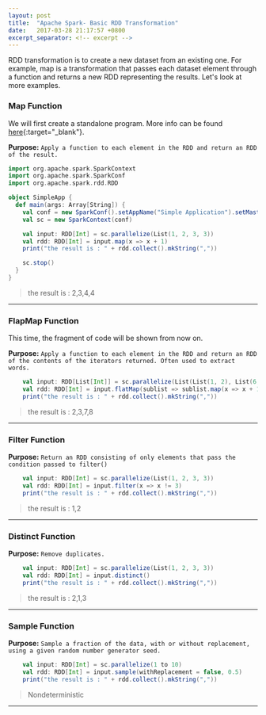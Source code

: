 ```yaml
---
layout: post
title:  "Apache Spark- Basic RDD Transformation"
date:   2017-03-28 21:17:57 +0800
excerpt_separator: <!-- excerpt -->
---
```


RDD transformation is to create a new dataset from an existing one. For example, map is a transformation that passes each dataset element through a function and returns a new RDD representing the results. Let's look at more examples. 

<!-- excerpt -->
### Map Function

We will first create a standalone program. More info can be found [here](http://spark.apache.org/docs/latest/quick-start.html#self-contained-applications){:target="_blank"}.

**Purpose:** `Apply a function to each element in the RDD and return an RDD of the result.`

```scala
import org.apache.spark.SparkContext
import org.apache.spark.SparkConf
import org.apache.spark.rdd.RDD

object SimpleApp {
  def main(args: Array[String]) {
    val conf = new SparkConf().setAppName("Simple Application").setMaster("local[2]").set("spark.executor.memory", "1g");
    val sc = new SparkContext(conf)

    val input: RDD[Int] = sc.parallelize(List(1, 2, 3, 3))
    val rdd: RDD[Int] = input.map(x => x + 1)
    print("the result is : " + rdd.collect().mkString(","))

    sc.stop()
  }
}

```
> the result is : 2,3,4,4

---

### FlapMap Function

This time, the fragment of code will be shown from now on.

**Purpose:** `Apply a function to each element in the RDD and return an RDD of the contents of the iterators returned. Often used to extract words.`

```scala
    val input: RDD[List[Int]] = sc.parallelize(List(List(1, 2), List(6, 7)))
    val rdd: RDD[Int] = input.flatMap(sublist => sublist.map(x => x + 1))
    print("the result is : " + rdd.collect().mkString(","))
```
> the result is : 2,3,7,8

---

### Filter Function
**Purpose:** `Return an RDD consisting of only elements that pass the condition passed to filter()`

```scala
    val input: RDD[Int] = sc.parallelize(List(1, 2, 3, 3))
    val rdd: RDD[Int] = input.filter(x => x != 3)
    print("the result is : " + rdd.collect().mkString(","))
```
> the result is : 1,2

---

### Distinct Function

**Purpose:** `Remove duplicates.`

```scala
    val input: RDD[Int] = sc.parallelize(List(1, 2, 3, 3))
    val rdd: RDD[Int] = input.distinct()
    print("the result is : " + rdd.collect().mkString(","))
```
> the result is : 2,1,3

---

### Sample Function
**Purpose:** `Sample a fraction of the data, with or without replacement, using a given random number generator seed.`

```scala
    val input: RDD[Int] = sc.parallelize(1 to 10)
    val rdd: RDD[Int] = input.sample(withReplacement = false, 0.5)
    print("the result is : " + rdd.collect().mkString(","))
```
> Nondeterministic

---